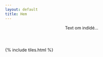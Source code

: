 ```yaml
---
layout: default
title: Hem
---
```


<header>
<p>Text om indidé...</p>
</header>

{% include tiles.html %}

